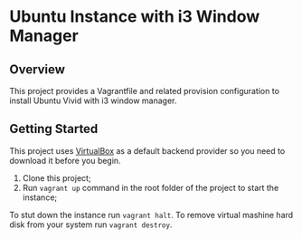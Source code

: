 # Ubuntu Instance with i3 Window Manager

## Overview
This project provides a Vagrantfile and related provision configuration to install Ubuntu Vivid with i3 window manager.

## Getting Started
This project uses [VirtualBox](https://www.virtualbox.org/) as a default backend provider so you need to download it before you begin.

1. Clone this project;
2. Run `vagrant up` command in the root folder of the project to start the instance;

To stut down the instance run `vagrant halt`.
To remove virtual mashine hard disk from your system run `vagrant destroy`.

